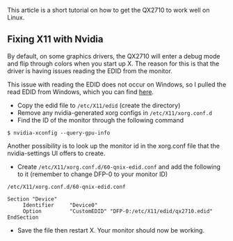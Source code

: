 This article is a short tutorial on how to get the QX2710 to work well on Linux.

## Fixing X11 with Nvidia

By default, on some graphics drivers, the QX2710 will enter a debug mode and flip through colors when you start up X. The reason for this is that the driver is having issues reading the EDID from the monitor.

This issue with reading the EDID does not occur on Windows, so I pulled the read EDID from Windows, which you can find [here](https://lambda.sx/marcus/qx2710.edid).

*   Copy the edid file to `/etc/X11/edid` (create the directory)
*   Remove any nvidia-generated xorg configs in `/etc/X11/xorg.conf.d`
*   Find the ID of the monitor through the following command

```
$ nvidia-xconfig --query-gpu-info

```

Another possibility is to look up the monitor id in the xorg.conf file that the nvidia-settings UI offers to create.

*   Create `/etc/X11/xorg.conf.d/60-qnix-edid.conf` and add the following to it (remember to change DFP-0 to your monitor ID)

 `/etc/X11/xorg.conf.d/60-qnix-edid.conf` 
```
Section "Device"
     Identifier     "Device0"
     Option         "CustomEDID" "DFP-0:/etc/X11/edid/qx2710.edid"
EndSection
```

*   Save the file then restart X. Your monitor should now be working.